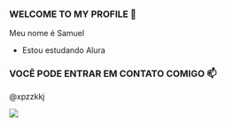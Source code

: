 ### WELCOME TO MY PROFILE 🖤

Meu nome é Samuel

- Estou estudando Alura


### VOCÊ PODE ENTRAR EM CONTATO COMIGO 📫

@xpzzkkj


![](https://media.tenor.com/pdXuocE9e4oAAAAC/kimetsu-no-yaiba-yoriichi.gif)
